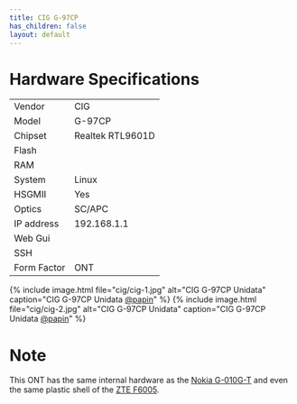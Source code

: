 ```yaml
---
title: CIG G-97CP 
has_children: false
layout: default
---
```


# Hardware Specifications

|             |                                   |
| ----------- | --------------------------------- |
| Vendor      | CIG                               |
| Model       | G-97CP                            |
| Chipset     | Realtek RTL9601D                  |
| Flash       |                                   |
| RAM         |                                   |
| System      | Linux                             |
| HSGMII      | Yes                               |
| Optics      | SC/APC                            |
| IP address  | 192.168.1.1                       |
| Web Gui     |                                   |
| SSH         |                                   |
| Form Factor | ONT                               |
 
{% include image.html file="cig/cig-1.jpg" alt="CIG G-97CP Unidata" caption="CIG G-97CP Unidata <a href='https://forum.fibra.click/u/papin'>@papin</a>" %}
{% include image.html file="cig/cig-2.jpg" alt="CIG G-97CP Unidata" caption="CIG G-97CP Unidata <a href='https://forum.fibra.click/u/papin'>@papin</a>" %}

# Note

This ONT has the same internal hardware as  the [Nokia G-010G-T](/ont-nokia-g-010g-t) and even the same plastic shell of the [ZTE F6005](/ont-zte-f6005).





